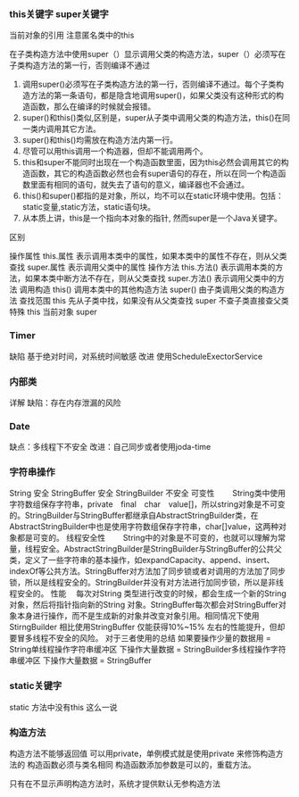 ### this关键字 super关键字
  当前对象的引用
  注意匿名类中的this

  在子类构造方法中使用super（）显示调用父类的构造方法，super（）必须写在子类构造方法的第一行，否则编译不通过

  1. 调用super()必须写在子类构造方法的第一行，否则编译不通过。每个子类构造方法的第一条语句，都是隐含地调用super()，如果父类没有这种形式的构造函数，那么在编译的时候就会报错。
  2. super()和this()类似,区别是，super从子类中调用父类的构造方法，this()在同一类内调用其它方法。
  3. super()和this()均需放在构造方法内第一行。
  4. 尽管可以用this调用一个构造器，但却不能调用两个。
  5. this和super不能同时出现在一个构造函数里面，因为this必然会调用其它的构造函数，其它的构造函数必然也会有super语句的存在，所以在同一个构造函数里面有相同的语句，就失去了语句的意义，编译器也不会通过。
  6. this()和super()都指的是对象，所以，均不可以在static环境中使用。包括：static变量,static方法，static语句块。
  7. 从本质上讲，this是一个指向本对象的指针, 然而super是一个Java关键字。

  区别

  操作属性
    this.属性 表示调用本类中的属性，如果本类中的属性不存在，则从父类查找
    super.属性 表示调用父类中的属性
  操作方法
    this.方法() 表示调用本类的方法，如果本类中断方法不存在，则从父类查找
    super.方法() 表示调用父类中的方法
  调用构造
    this()  调用本类中的其他构造方法
    super() 由子类调用父类的构造方法
  查找范围
    this 先从子类中找，如果没有从父类查找
    super 不查子类直接查父类
  特殊
    this 当前对象
    super


### Timer
  缺陷
    基于绝对时间，对系统时间敏感
  改进
    使用ScheduleExectorService
### 内部类
  详解
  缺陷：存在内存泄漏的风险

### Date
  缺点：多线程下不安全
  改进：自己同步或者使用joda-time

### 字符串操作
  String 安全
  StringBuffer 安全
  StringBuilder 不安全
  可变性　　
  String类中使用字符数组保存字符串，private　final　char　value[]，所以string对象是不可变的。StringBuilder与StringBuffer都继承自AbstractStringBuilder类，在AbstractStringBuilder中也是使用字符数组保存字符串，char[]value，这两种对象都是可变的。
  线程安全性　　
  String中的对象是不可变的，也就可以理解为常量，线程安全。AbstractStringBuilder是StringBuilder与StringBuffer的公共父类，定义了一些字符串的基本操作，如expandCapacity、append、insert、indexOf等公共方法。StringBuffer对方法加了同步锁或者对调用的方法加了同步锁，所以是线程安全的。StringBuilder并没有对方法进行加同步锁，所以是非线程安全的。
  性能　
  每次对String 类型进行改变的时候，都会生成一个新的String对象，然后将指针指向新的String 对象。StringBuffer每次都会对StringBuffer对象本身进行操作，而不是生成新的对象并改变对象引用。相同情况下使用StirngBuilder 相比使用StringBuffer 仅能获得10%~15% 左右的性能提升，但却要冒多线程不安全的风险。
  对于三者使用的总结
  如果要操作少量的数据用 = String单线程操作字符串缓冲区 下操作大量数据 = StringBuilder多线程操作字符串缓冲区 下操作大量数据 = StringBuffer

### static关键字
  static 方法中没有this 这么一说


### 构造方法
  构造方法不能够返回值
  可以用private，单例模式就是使用private 来修饰构造方法的
  构造函数必须与类名相同
  构造函数添加参数是可以的，重载方法。

  只有在不显示声明构造方法时，系统才提供默认无参构造方法
